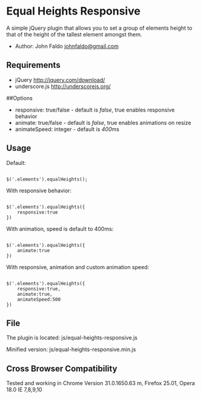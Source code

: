 # Equal Heights Responsive 

A simple jQuery plugin that allows you to set a group of elements height to that of the height of the tallest element amongst them.

*	Author: John Faldo johnfaldo@gmail.com

## Requirements 

*	jQuery http://jquery.com/download/
*	underscore.js http://underscorejs.org/ 

##Options 

*	responsive: true/false  - default is *false*, true enables responsive behavior
*	animate:  true/false  - default is *false*, true enables animations on resize 
*	animateSpeed: integer - default is *400*ms 

## Usage 

Default:

```

$('.elements').equalHeights();

```

With responsive behavior:

``` 

$('.elements').equalHeights({
	responsive:true
})

```

With animation, speed is default to 400ms:

```

$('.elements').equalHeights({
	animate:true
})

```

With responsive, animation and custom animation speed:

```

$('.elements').equalHeights({
	responsive:true,
	animate:true,
	animateSpeed:500
})

```

## File 

The plugin is located: js/equal-heights-responsive.js

Minified version:      js/equal-heights-responsive.min.js 


## Cross Browser Compatibility

Tested and working in Chrome Version 31.0.1650.63 m, Firefox 25.01, Opera 18.0 IE 7,8,9,10



